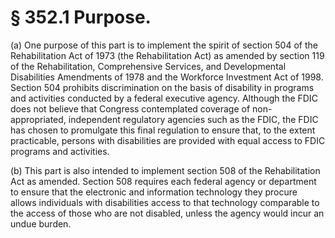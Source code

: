 # § 352.1   Purpose.

(a) One purpose of this part is to implement the spirit of section 504 of the Rehabilitation Act of 1973 (the Rehabilitation Act) as amended by section 119 of the Rehabilitation, Comprehensive Services, and Developmental Disabilities Amendments of 1978 and the Workforce Investment Act of 1998. Section 504 prohibits discrimination on the basis of disability in programs and activities conducted by a federal executive agency. Although the FDIC does not believe that Congress contemplated coverage of non-appropriated, independent regulatory agencies such as the FDIC, the FDIC has chosen to promulgate this final regulation to ensure that, to the extent practicable, persons with disabilities are provided with equal access to FDIC programs and activities.


(b) This part is also intended to implement section 508 of the Rehabilitation Act as amended. Section 508 requires each federal agency or department to ensure that the electronic and information technology they procure allows individuals with disabilities access to that technology comparable to the access of those who are not disabled, unless the agency would incur an undue burden.





